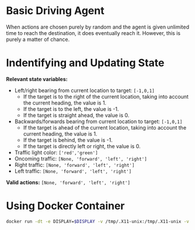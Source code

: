 # Basic Driving Agent
When actions are chosen purely by random and the agent is given unlimited time to reach the destination, it does eventually reach it. However, this is purely a matter of chance.

# Indentifying and Updating State
**Relevant state variables:**
* Left/right bearing from current location to target: `[-1,0,1]`
    - If the target is to the right of the current location, taking into account the current heading, the value is 1.
    - If the target is to the left, the value is -1.
    - If the target is straight ahead, the value is 0.
* Backwards/forwards bearing from current location to target: `[-1,0,1]`
    - If the target is ahead of the current location, taking into account the current heading, the value is 1.
    - If the target is behind, the value is -1.
    - If the target is directly left or right, the value is 0.
* Traffic light color: `['red','green']`
* Oncoming traffic: `[None, 'forward', 'left', 'right']`
* Right traffic: `[None, 'forward', 'left', 'right']`
* Left traffic: `[None, 'forward', 'left', 'right']`

**Valid actions:** `[None, 'forward', 'left', 'right']`

# Using Docker Container
```bash
docker run -dt -e DISPLAY=$DISPLAY -v /tmp/.X11-unix:/tmp/.X11-unix -v $WORKDIR:/home/pygame/work --name pygame pygame /bin/bash -c "cd work; python smartcab/agent.py"
```